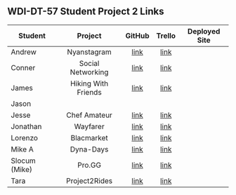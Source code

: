 ## WDI-DT-57 Student Project 2 Links

| Student | Project | GitHub | Trello | Deployed Site |
|---|:---:|:---:|:---:|:---:|
| Andrew | Nyanstagram | [link](https://github.com/lyzengar/nyanstagram) | [link](https://trello.com/b/avByFBlY/project-2) | |
| Conner | Social Networking | [link](https://github.com/cwohern/wdi-project-2) | [link](https://trello.com/b/wEfuDdHN/wdi-project-2) | |
| James | Hiking With Friends | [link](https://github.com/jcmahan/hiking_with_friends) | [link](https://trello.com/b/0YaO2zDF/first-rails-app) | |
| Jason | | | | |
| Jesse | Chef Amateur | [link](https://github.com/Jaguirre123/chef_amatuer) | [link](https://trello.com/b/diYf7Gab/project-2) | |
| Jonathan | Wayfarer | [link](https://github.com/jonegarm2/wayfarer) | [link](https://trello.com/b/BiavTqQc/wayfarer) | |
| Lorenzo | Blacmarket | [link](https://github.com/lorenzoash/blacmarket) | [link](https://trello.com/b/27IWNYPq/project-2) | |
| Mike A | Dyna-Days | [link](https://github.com/MiclAvdo/Dyna-Days) | [link](https://trello.com/b/zpJaAIe0/dyna-days-project) | |
| Slocum (Mike) | Pro.GG | [link](https://github.com/Balance8/ProGG) | [link](https://trello.com/b/VgzVh232/progg) | |
| Tara | Project2Rides | [link](https://github.com/mhsjarif/project2) | [link](https://trello.com/b/x5fHszOp/project-2) | |